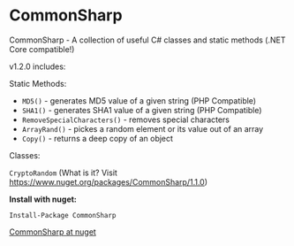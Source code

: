 # CommonSharp
CommonSharp - A collection of useful C# classes and static methods (.NET Core compatible!)

v1.2.0 includes:

Static Methods:

* `MD5()` - generates MD5 value of a given string (PHP Compatible)
* `SHA1()` - generates SHA1 value of a given string (PHP Compatible)
* `RemoveSpecialCharacters()` - removes special characters
* `ArrayRand()` - pickes a random element or its value out of an array
* `Copy()` - returns a deep copy of an object

Classes:

`CryptoRandom` (What is it? Visit https://www.nuget.org/packages/CommonSharp/1.1.0)

**Install with nuget:**

`Install-Package CommonSharp`


<a href="https://www.nuget.org/packages/CommonSharp/" target="_blank">CommonSharp at nuget</a>
